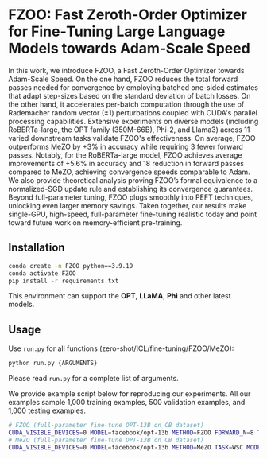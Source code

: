 # FZOO: Fast Zeroth-Order Optimizer for Fine‑Tuning Large Language Models towards Adam‑Scale Speed

In this work, we introduce FZOO, a Fast Zeroth-Order Optimizer towards Adam-Scale Speed. On the one hand, FZOO reduces the total forward passes needed for convergence by employing batched one-sided estimates that adapt step-sizes based on the standard deviation of batch losses. On the other hand, it accelerates per-batch computation through the use of Rademacher random vector (±1) perturbations coupled with CUDA's parallel processing capabilities. Extensive experiments on diverse models (including RoBERTa-large, the OPT family (350M-66B), Phi-2, and Llama3) across 11 varied downstream tasks validate FZOO's effectiveness. On average, FZOO outperforms MeZO by +3% in accuracy while requiring 3
 fewer forward passes. Notably, for the RoBERTa-large model, FZOO achieves average improvements of +5.6% in accuracy and 18
 reduction in forward passes compared to MeZO, achieving convergence speeds comparable to Adam. We also provide theoretical analysis proving FZOO’s formal equivalence to a normalized-SGD update rule and establishing its convergence guarantees. Beyond full-parameter tuning, FZOO plugs smoothly into PEFT techniques, unlocking even larger memory savings. Taken together, our results make single-GPU, high-speed, full-parameter fine-tuning realistic today and point toward future work on memory-efficient pre-training.

## Installation

```bash
conda create -n FZOO python==3.9.19
conda activate FZOO
pip install -r requirements.txt
```

This environment can support the **OPT**, **LLaMA**, **Phi** and other latest models.

## Usage

Use `run.py` for all functions (zero-shot/ICL/fine-tuning/FZOO/MeZO):

```bash
python run.py {ARGUMENTS}
```

Please read `run.py` for a complete list of arguments.

We provide example script below for reproducing our experiments. All our examples sample 1,000 
training examples, 500 validation examples, and 1,000 testing examples. 

```bash
# FZOO (full-parameter fine-tune OPT-13B on CB dataset)
CUDA_VISIBLE_DEVICES=0 MODEL=facebook/opt-13b METHOD=FZOO FORWARD_N=8 TASK=WSC MODE=ft LR=5e-5 EPS=1e-4 bash fzoo.sh
# MeZO (full-parameter fine-tune OPT-13B on CB dataset)
CUDA_VISIBLE_DEVICES=0 MODEL=facebook/opt-13b METHOD=MeZO TASK=WSC MODE=ft LR=1e-6 EPS=1e-3 bash fzoo.sh
```

